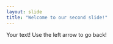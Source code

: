 ```yaml
---
layout: slide
title: "Welcome to our second slide!"
---
```

Your text!
Use the left arrow to go back!